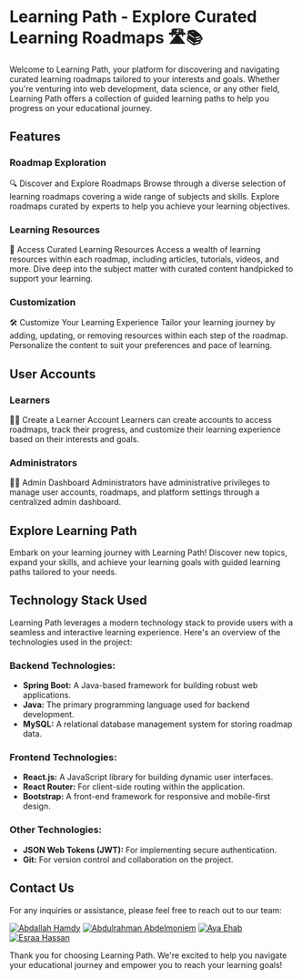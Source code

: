 # Learning Path - Explore Curated Learning Roadmaps 🛣️📚

Welcome to Learning Path, your platform for discovering and navigating curated learning roadmaps tailored to your interests and goals. Whether you're venturing into web development, data science, or any other field, Learning Path offers a collection of guided learning paths to help you progress on your educational journey.

## Features

### Roadmap Exploration
🔍 Discover and Explore Roadmaps
Browse through a diverse selection of learning roadmaps covering a wide range of subjects and skills. Explore roadmaps curated by experts to help you achieve your learning objectives.

### Learning Resources
📖 Access Curated Learning Resources
Access a wealth of learning resources within each roadmap, including articles, tutorials, videos, and more. Dive deep into the subject matter with curated content handpicked to support your learning.

### Customization
🛠️ Customize Your Learning Experience
Tailor your learning journey by adding, updating, or removing resources within each step of the roadmap. Personalize the content to suit your preferences and pace of learning.

## User Accounts

### Learners
👩‍🎓 Create a Learner Account
Learners can create accounts to access roadmaps, track their progress, and customize their learning experience based on their interests and goals.

### Administrators
👩‍💼 Admin Dashboard
Administrators have administrative privileges to manage user accounts, roadmaps, and platform settings through a centralized admin dashboard.

## Explore Learning Path

Embark on your learning journey with Learning Path! Discover new topics, expand your skills, and achieve your learning goals with guided learning paths tailored to your needs.

## Technology Stack Used

Learning Path leverages a modern technology stack to provide users with a seamless and interactive learning experience. Here's an overview of the technologies used in the project:

### Backend Technologies:

- **Spring Boot:** A Java-based framework for building robust web applications.
- **Java:** The primary programming language used for backend development.
- **MySQL:** A relational database management system for storing roadmap data.

### Frontend Technologies:

- **React.js:** A JavaScript library for building dynamic user interfaces.
- **React Router:** For client-side routing within the application.
- **Bootstrap:** A front-end framework for responsive and mobile-first design.

### Other Technologies:

- **JSON Web Tokens (JWT):** For implementing secure authentication.
- **Git:** For version control and collaboration on the project.

## Contact Us

For any inquiries or assistance, please feel free to reach out to our team:

[![Abdallah Hamdy](https://img.shields.io/badge/Abdallah%20Hamdy-Contact-blue)](mailto:abdallah2110678@miuegypt.edu.eg)
[![Abdulrahman Abdelmoniem](https://img.shields.io/badge/Abdulrahman%20Abdelmoniem-Contact-blue)](mailto:abdulrahman2111656@miuegypt.edu.eg)
[![Aya Ehab](https://img.shields.io/badge/Esraa%20Hassan-Contact-blue)](mailto:aya2103436@miuegypt.edu.eg)
[![Esraa Hassan](https://img.shields.io/badge/Esraa%20Hassan-Contact-blue)](mailto:esraa2100758@miuegypt.edu.eg)

Thank you for choosing Learning Path. We're excited to help you navigate your educational journey and empower you to reach your learning goals!
